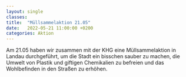 ```yaml
---
layout: single
classes: 
title:  "Müllsammelaktion 21.05"
date:   2022-05-21 11:00:00 +0200
categories: Aktion
---
```


Am 21.05 haben wir zusammen mit der KHG eine Müllsammelaktion in Landau durchgeführt, um die Stadt ein bisschen sauber zu machen, die Umwelt von Plastik und giftigen Chemikalien zu befreien und das Wohlbefinden in den Straßen zu erhöhen. 
